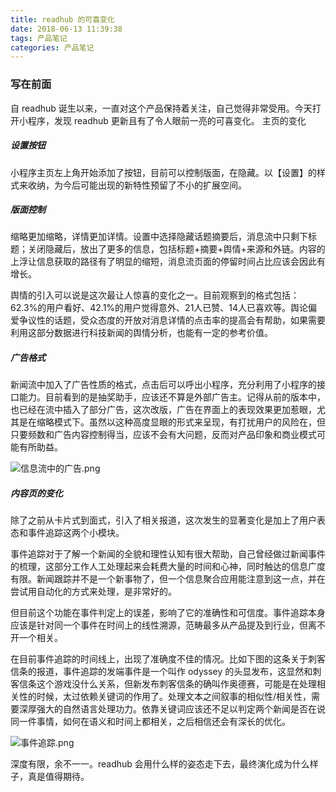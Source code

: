 ```yaml
---
title: readhub 的可喜变化
date: 2018-06-13 11:39:38
tags: 产品笔记
categories: 产品笔记
---
```


### 写在前面

自 readhub 诞生以来，一直对这个产品保持着关注，自己觉得非常受用。今天打开小程序，发现 readhub 更新且有了令人眼前一亮的可喜变化。
主页的变化

##### 设置按钮

小程序主页左上角开始添加了按钮，目前可以控制版面，在隐藏。以【设置】的样式来收纳，为今后可能出现的新特性预留了不小的扩展空间。

##### 版面控制

缩略更加缩略，详情更加详情。设置中选择隐藏话题摘要后，消息流中只剩下标题；关闭隐藏后，放出了更多的信息，包括标题+摘要+舆情+来源和外链。内容的上浮让信息获取的路径有了明显的缩短，消息流页面的停留时间占比应该会因此有增长。

舆情的引入可以说是这次最让人惊喜的变化之一。目前观察到的格式包括：62.3%的用户看好、42.1%的用户觉得意外、21人已赞、14人已喜欢等。舆论偏爱争议性的话题，受众态度的开放对消息详情的点击率的提高会有帮助，如果需要利用这部分数据进行科技新闻的舆情分析，也能有一定的参考价值。

##### 广告格式

新闻流中加入了广告性质的格式，点击后可以呼出小程序，充分利用了小程序的接口能力。目前看到的是抽奖助手，应该还不算是外部广告主。记得从前的版本中，也已经在流中插入了部分广告，这次改版，广告在界面上的表现效果更加惹眼，尤其是在缩略模式下。虽然以这种高度显眼的形式来呈现，有打扰用户的风险在，但只要频数和广告内容控制得当，应该不会有大问题，反而对产品印象和商业模式可能有所助益。

![信息流中的广告.png](https://tva1.sinaimg.cn/large/007S8ZIlgy1gdzi71gc8vj30u00rwtjp.jpg)

##### 内容页的变化

除了之前从卡片式到面式，引入了相关报道，这次发生的显著变化是加上了用户表态和事件追踪这两个小模块。

事件追踪对于了解一个新闻的全貌和理性认知有很大帮助，自己曾经做过新闻事件的梳理，这部分工作人工处理起来会耗费大量的时间和心神，同时触达的信息广度有限。新闻跟踪并不是一个新事物了，但一个信息聚合应用能注意到这一点，并在尝试用自动化的方式来处理，是非常好的。

但目前这个功能在事件判定上的误差，影响了它的准确性和可信度。事件追踪本身应该是针对同一个事件在时间上的线性溯源，范畴最多从产品提及到行业，但离不开一个相关。

在目前事件追踪的时间线上，出现了准确度不佳的情况。比如下图的这条关于刺客信条的报道，事件追踪的发端事件是一个叫作 odyssey 的头显发布，这显然和刺客信条这个游戏没什么关系，但新发布刺客信条的确叫作奥德赛，可能是在处理相关性的时候，太过依赖关键词的作用了。处理文本之间叙事的相似性/相关性，需要深厚强大的自然语言处理功力。依靠关键词应该还不足以判定两个新闻是否在说同一件事情，如何在语义和时间上都相关，之后相信还会有深长的优化。

![事件追踪.png](https://tva1.sinaimg.cn/large/007S8ZIlgy1gdzi75qo7yj30u00s9tl9.jpg)

深度有限，余不一一。readhub 会用什么样的姿态走下去，最终演化成为什么样子，真是值得期待。